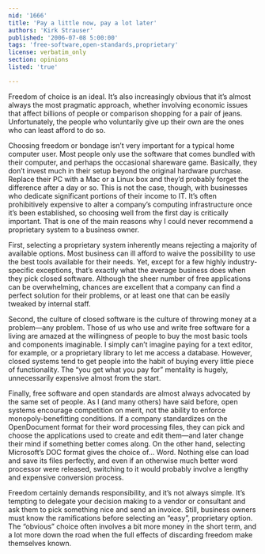```yaml
---
nid: '1666'
title: 'Pay a little now, pay a lot later'
authors: 'Kirk Strauser'
published: '2006-07-08 5:00:00'
tags: 'free-software,open-standards,proprietary'
license: verbatim_only
section: opinions
listed: 'true'

---
```

Freedom of choice is an ideal. It’s also increasingly obvious that it’s almost always the most pragmatic approach, whether involving economic issues that affect billions of people or comparison shopping for a pair of jeans. Unfortunately, the people who voluntarily give up their own are the ones who can least afford to do so.

Choosing freedom or bondage isn’t very important for a typical home computer user. Most people only use the software that comes bundled with their computer, and perhaps the occasional shareware game. Basically, they don’t invest much in their setup beyond the original hardware purchase. Replace their PC with a Mac or a Linux box and they’d probably forget the difference after a day or so. This is not the case, though, with businesses who dedicate significant portions of their income to IT. It’s often prohibitively expensive to alter a company’s computing infrastructure once it’s been established, so choosing well from the first day is critically important. That is one of the main reasons why I could never recommend a proprietary system to a business owner.

First, selecting a proprietary system inherently means rejecting a majority of available options. Most business can ill afford to waive the possibility to use the best tools available for their needs. Yet, except for a few highly industry-specific exceptions, that’s exactly what the average business does when they pick closed software. Although the sheer number of free applications can be overwhelming, chances are excellent that a company can find a perfect solution for their problems, or at least one that can be easily tweaked by internal staff.

Second, the culture of closed software is the culture of throwing money at a problem—any problem. Those of us who use and write free software for a living are amazed at the willingness of people to buy the most basic tools and components imaginable. I simply can’t imagine paying for a text editor, for example, or a proprietary library to let me access a database. However, closed systems tend to get people into the habit of buying every little piece of functionality. The “you get what you pay for” mentality is hugely, unnecessarily expensive almost from the start.

Finally, free software and open standards are almost always advocated by the same set of people. As I (and many others) have said before, open systems encourage competition on merit, not the ability to enforce monopoly-benefitting conditions. If a company standardizes on the OpenDocument format for their word processing files, they can pick and choose the applications used to create and edit them—and later change their mind if something better comes along. On the other hand, selecting Microsoft’s DOC format gives the choice of... Word. Nothing else can load and save its files perfectly, and even if an otherwise much better word processor were released, switching to it would probably involve a lengthy and expensive conversion process.

Freedom certainly demands responsibility, and it’s not always simple. It’s tempting to delegate your decision making to a vendor or consultant and ask them to pick something nice and send an invoice. Still, business owners must know the ramifications before selecting an “easy”, proprietary option. The “obvious” choice often involves a bit more money in the short term, and a lot more down the road when the full effects of discarding freedom make themselves known.

